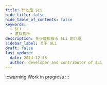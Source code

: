 ```yaml
---
title: 什么是 $Li
hide_title: false
hide_table_of_contents: false
keywords:
  - $Li
  - 虚拟货币
description: 关于虚拟货币 $Li 的介绍
sidebar_label: 关于 $Li
draft: false
last_update:
  date: 2024-12-28
  author: developer and contributor of $Li
---
```


:::warning
Work in progress
:::
